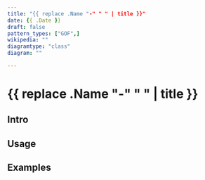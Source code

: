 ```yaml
---
title: "{{ replace .Name "-" " " | title }}"
date: {{ .Date }}
draft: false
pattern_types: ["GOF",]
wikipedia: ""
diagramtype: "class"
diagram: ""

---
```


# {{ replace .Name "-" " " | title }}

## Intro

## Usage

## Examples
